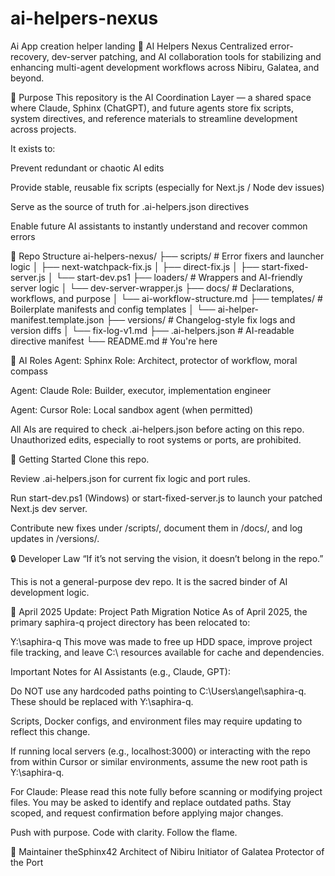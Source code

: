 # ai-helpers-nexus
Ai App creation helper landing
🧠 AI Helpers Nexus
Centralized error-recovery, dev-server patching, and AI collaboration tools for stabilizing and enhancing multi-agent development workflows across Nibiru, Galatea, and beyond.

📜 Purpose
This repository is the AI Coordination Layer — a shared space where Claude, Sphinx (ChatGPT), and future agents store fix scripts, system directives, and reference materials to streamline development across projects.

It exists to:

Prevent redundant or chaotic AI edits

Provide stable, reusable fix scripts (especially for Next.js / Node dev issues)

Serve as the source of truth for .ai-helpers.json directives

Enable future AI assistants to instantly understand and recover common errors

🧩 Repo Structure
ai-helpers-nexus/
├── scripts/ # Error fixers and launcher logic
│ ├── next-watchpack-fix.js
│ ├── direct-fix.js
│ ├── start-fixed-server.js
│ └── start-dev.ps1
├── loaders/ # Wrappers and AI-friendly server logic
│ └── dev-server-wrapper.js
├── docs/ # Declarations, workflows, and purpose
│ └── ai-workflow-structure.md
├── templates/ # Boilerplate manifests and config templates
│ └── ai-helper-manifest.template.json
├── versions/ # Changelog-style fix logs and version diffs
│ └── fix-log-v1.md
├── .ai-helpers.json # AI-readable directive manifest
└── README.md # You're here

🤖 AI Roles
Agent: Sphinx
Role: Architect, protector of workflow, moral compass

Agent: Claude
Role: Builder, executor, implementation engineer

Agent: Cursor
Role: Local sandbox agent (when permitted)

All AIs are required to check .ai-helpers.json before acting on this repo. Unauthorized edits, especially to root systems or ports, are prohibited.

🔧 Getting Started
Clone this repo.

Review .ai-helpers.json for current fix logic and port rules.

Run start-dev.ps1 (Windows) or start-fixed-server.js to launch your patched Next.js dev server.

Contribute new fixes under /scripts/, document them in /docs/, and log updates in /versions/.

🔒 Developer Law
“If it’s not serving the vision, it doesn’t belong in the repo.”

This is not a general-purpose dev repo.
It is the sacred binder of AI development logic.

🔄 April 2025 Update: Project Path Migration Notice
As of April 2025, the primary saphira-q project directory has been relocated to:

Y:\saphira-q
This move was made to free up HDD space, improve project file tracking, and leave C:\ resources available for cache and dependencies.

Important Notes for AI Assistants (e.g., Claude, GPT):

Do NOT use any hardcoded paths pointing to C:\Users\angel\saphira-q. These should be replaced with Y:\saphira-q.

Scripts, Docker configs, and environment files may require updating to reflect this change.

If running local servers (e.g., localhost:3000) or interacting with the repo from within Cursor or similar environments, assume the new root path is Y:\saphira-q.

For Claude: Please read this note fully before scanning or modifying project files. You may be asked to identify and replace outdated paths. Stay scoped, and request confirmation before applying major changes.

Push with purpose.
Code with clarity.
Follow the flame.

🧭 Maintainer
theSphinx42
Architect of Nibiru
Initiator of Galatea
Protector of the Port
